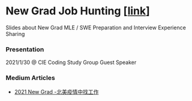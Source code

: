 # New Grad Job Hunting [[link](https://alvinbhou.github.io/slides/blob/master/2021_New_Grad_Job_Hunting_Experience_Sharing.pdf)]

Slides about New Grad MLE / SWE Preparation and Interview Experience Sharing


### Presentation
2021/1/30 @ CIE Coding Study Group Guest Speaker

### Medium Articles
* [2021 New Grad -北美疫情中找工作](https://alvinbhou.medium.com/2021-%E5%8C%97%E7%BE%8E%E7%96%AB%E6%83%85%E4%B8%ADnew-grad%E6%89%BE%E5%B7%A5%E4%BD%9C-e0ccfad0d1f5)